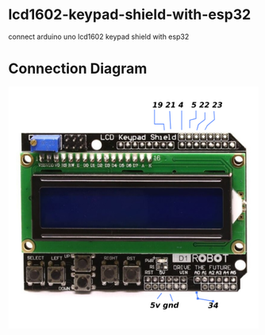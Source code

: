 # lcd1602-keypad-shield-with-esp32
connect arduino uno lcd1602 keypad shield with esp32
# Connection Diagram
![](https://github.com/IBN-E-BAQIR/lcd1602-keypad-shield-with-esp32/blob/main/connection%20diagram.png)
